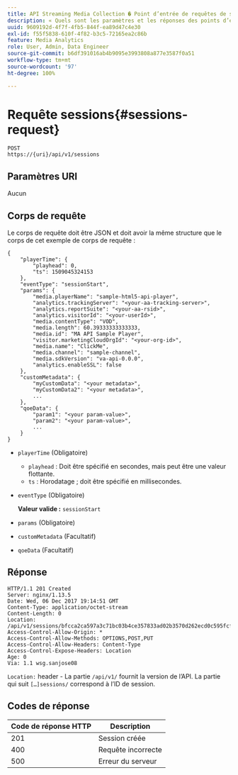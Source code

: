 ```yaml
---
title: API Streaming Media Collection � Point d’entrée de requêtes de sessions
description: « Quels sont les paramètres et les réponses des points d’entrée de requêtes de sessions de l’API Media Collection ? »
uuid: 9609192d-4f7f-4fb5-844f-ea89d47c4e30
exl-id: f55f5838-610f-4f82-b3c5-72165ea2c86b
feature: Media Analytics
role: User, Admin, Data Engineer
source-git-commit: b6df391016ab4b9095e3993808a877e3587f0a51
workflow-type: tm+mt
source-wordcount: '97'
ht-degree: 100%

---
```


# Requête sessions{#sessions-request}

```
POST 
https://{uri}/api/v1/sessions
```

## Paramètres URI

Aucun

## Corps de requête

Le corps de requête doit être JSON et doit avoir la même structure que le corps de cet exemple de corps de requête :

```
{ 
    "playerTime": { 
        "playhead": 0, 
        "ts": 1509045324153 
    }, 
    "eventType": "sessionStart", 
    "params": { 
        "media.playerName": "sample-html5-api-player", 
        "analytics.trackingServer": "<your-aa-tracking-server>", 
        "analytics.reportSuite": "<your-aa-rsid>", 
        "analytics.visitorId": "<your-userId>", 
        "media.contentType": "VOD", 
        "media.length": 60.39333333333333, 
        "media.id": "MA API Sample Player", 
        "visitor.marketingCloudOrgId": "<your-org-id>", 
        "media.name": "ClickMe", 
        "media.channel": "sample-channel", 
        "media.sdkVersion": "va-api-0.0.0", 
        "analytics.enableSSL": false 
    }, 
    "customMetadata": { 
        "myCustomData": "<your metadata>", 
        "myCustomData2": "<your metadata>", 
        ... 
    }, 
    "qoeData": { 
        "param1": "<your param-value>", 
        "param2": "<your param-value>", 
        ... 
    } 
}
```

* `playerTime` (Obligatoire)
   * `playhead` : Doit être spécifié en secondes, mais peut être une valeur flottante.
   * `ts` : Horodatage ; doit être spécifié en millisecondes.
* `eventType` (Obligatoire)

   **Valeur valide :** `sessionStart`
* `params` (Obligatoire)
* `customMetadata` (Facultatif)
* `qoeData` (Facultatif)

## Réponse

```
HTTP/1.1 201 Created 
Server: nginx/1.13.5 
Date: Wed, 06 Dec 2017 19:14:51 GMT 
Content-Type: application/octet-stream 
Content-Length: 0 
Location: /api/v1/sessions/bfcca2ca597a3c71bc03b4ce357833ad02b3570d262ecd0c595fcf8f2ae4df58 
Access-Control-Allow-Origin: * 
Access-Control-Allow-Methods: OPTIONS,POST,PUT 
Access-Control-Allow-Headers: Content-Type 
Access-Control-Expose-Headers: Location 
Age: 0 
Via: 1.1 wsg.sanjose08
```

`Location:` header - La partie `/api/v1/` fournit la version de l’API. La partie qui suit `[…]sessions/` correspond à l’ID de session.

## Codes de réponse

| Code de réponse HTTP | Description |
|---|---|
| 201 | Session créée |
| 400 | Requête incorrecte |
| 500 | Erreur du serveur |
